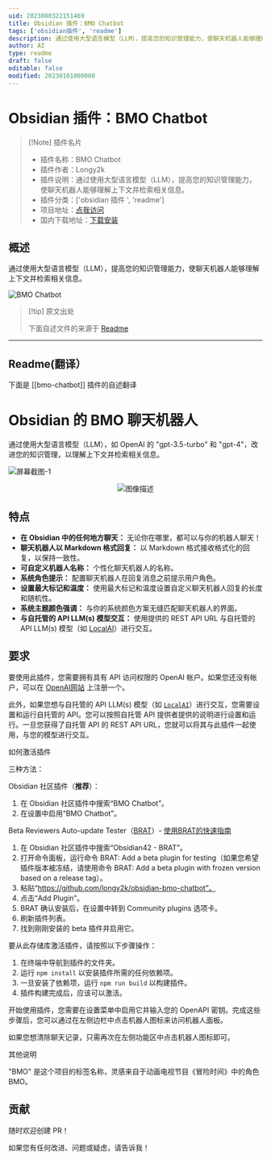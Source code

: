 ```yaml
---
uid: 2023080322151469
title: Obsidian 插件：BMO Chatbot
tags: ['obsidian插件', 'readme']
description: 通过使用大型语言模型（LLM），提高您的知识管理能力，使聊天机器人能够理解上下文并检索相关信息。
author: AI
type: readme
draft: false
editable: false
modified: 20230101000000
---
```


# Obsidian 插件：BMO Chatbot

> [!Note] 插件名片
> - 插件名称：BMO Chatbot
> - 插件作者：Longy2k
> - 插件说明：通过使用大型语言模型（LLM），提高您的知识管理能力，使聊天机器人能够理解上下文并检索相关信息。
> - 插件分类：['obsidian 插件 ', 'readme']
> - 项目地址：[点我访问](https://github.com/longy2k/obsidian-bmo-chatbot)
> - 国内下载地址：[下载安装](https://pkmer.cn/products/plugin/pluginMarket/?bmo-chatbot)

## 概述

通过使用大型语言模型（LLM），提高您的知识管理能力，使聊天机器人能够理解上下文并检索相关信息。

![BMO Chatbot](https://cdn.pkmer.cn/covers/bmo-chatbot.png!pkmer)

> [!tip] 原文出处
>
>下面自述文件的来源于 [Readme](https://ghproxy.net/https://raw.githubusercontent.com/longy2k/obsidian-bmo-chatbot/main/README.md)
>

---

## Readme(翻译）

下面是 [[bmo-chatbot]] 插件的自述翻译

# Obsidian 的 BMO 聊天机器人

通过使用大型语言模型（LLM），如 OpenAI 的 "gpt-3.5-turbo" 和 "gpt-4"，改进您的知识管理，以理解上下文并检索相关信息。

![屏幕截图-1](README_images/Screenshot-1.png)

<p align="center">
  <img src="README_images/Screenshot-2.png" alt="图像描述">
</p>

## 特点

- **在 Obsidian 中的任何地方聊天：** 无论你在哪里，都可以与你的机器人聊天！
- **聊天机器人以 Markdown 格式回复：** 以 Markdown 格式接收格式化的回复，以保持一致性。
- **可自定义机器人名称：** 个性化聊天机器人的名称。
- **系统角色提示：** 配置聊天机器人在回复消息之前提示用户角色。
- **设置最大标记和温度：** 使用最大标记和温度设置自定义聊天机器人回复的长度和随机性。
- **系统主题颜色强调：** 与你的系统颜色方案无缝匹配聊天机器人的界面。
- **与自托管的 API LLM(s) 模型交互：** 使用提供的 REST API URL 与自托管的 API LLM(s) 模型（如 [LocalAI](https://github.com/go-skynet/LocalAI)）进行交互。

## 要求

要使用此插件，您需要拥有具有 API 访问权限的 OpenAI 帐户。如果您还没有帐户，可以在 [OpenAI网站](https://platform.openai.com/overview) 上注册一个。

此外，如果您想与自托管的 API LLM(s) 模型（如 [`LocalAI`](https://github.com/go-skynet/LocalAI)）进行交互，您需要设置和运行自托管的 API。您可以按照自托管 API 提供者提供的说明进行设置和运行。一旦您获得了自托管 API 的 REST API URL，您就可以将其与此插件一起使用，与您的模型进行交互。

如何激活插件

三种方法：

Obsidian 社区插件（**推荐**）：

  1. 在 Obsidian 社区插件中搜索“BMO Chatbot”。
  2. 在设置中启用“BMO Chatbot”。

Beta Reviewers Auto-update Tester（[BRAT](https://github.com/TfTHacker/obsidian42-brat)）- [使用BRAT的快速指南](https://tfthacker.com/Obsidian+Plugins+by+TfTHacker/BRAT+-+Beta+Reviewer's+Auto-update+Tool/Quick+guide+for+using+BRAT)

1. 在 Obsidian 社区插件中搜索“Obsidian42 - BRAT”。
2. 打开命令面板，运行命令 BRAT: Add a beta plugin for testing（如果您希望插件版本被冻结，请使用命令 BRAT: Add a beta plugin with frozen version based on a release tag）。
3. 粘贴“https://github.com/longy2k/obsidian-bmo-chatbot”。
4. 点击“Add Plugin”。
5. BRAT 确认安装后，在设置中转到 Community plugins 选项卡。
6. 刷新插件列表。
7. 找到刚刚安装的 beta 插件并启用它。

要从此存储库激活插件，请按照以下步骤操作：

  1. 在终端中导航到插件的文件夹。
  2. 运行 `npm install` 以安装插件所需的任何依赖项。
  3. 一旦安装了依赖项，运行 `npm run build` 以构建插件。
  4. 插件构建完成后，应该可以激活。

开始使用插件，您需要在设置菜单中启用它并输入您的 OpenAPI 密钥。完成这些步骤后，您可以通过在左侧边栏中点击机器人图标来访问机器人面板。

如果您想清除聊天记录，只需再次在左侧功能区中点击机器人图标即可。

其他说明

"BMO" 是这个项目的标签名称，灵感来自于动画电视节目《冒险时间》中的角色 BMO。

## 贡献

随时欢迎创建 PR！

如果您有任何改进、问题或疑虑，请告诉我！
